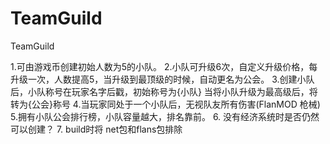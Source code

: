 # TeamGuild
TeamGuild

1.可由游戏币创建初始人数为5的小队。
2.小队可升级6次，自定义升级价格，每升级一次，人数提高5，当升级到最顶级的时候，自动更名为公会。
3.创建小队后，小队称号在玩家名字后戳，初始称号为{小队} 当将小队升级为最高级后，将转为{公会}称号
4.当玩家同处于一个小队后，无视队友所有伤害(FlanMOD 枪械)
5.拥有小队公会排行榜，小队容量越大，排名靠前。
6. 没有经济系统时是否仍然可以创建？
7. build时将 net包和flans包排除
